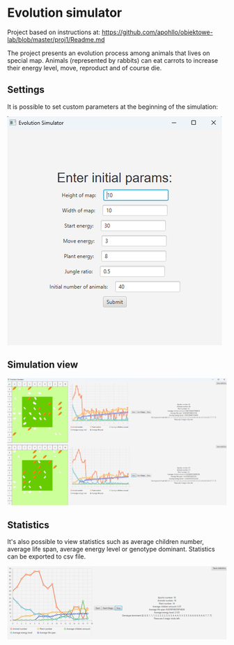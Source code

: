 # Evolution simulator

Project based on instructions at: https://github.com/apohllo/obiektowe-lab/blob/master/proj1/Readme.md

The project presents an evolution process among animals that lives on special map. Animals (represented by rabbits) can eat carrots to increase their energy level, move, reproduct and of course die.

## Settings

It is possible to set custom parameters at the beginning of the simulation:

![settings](https://github.com/krolikow/oop-evolution-simulator/blob/master/src/main/resources/images/settings.png)

## Simulation view

![simulation running](https://github.com/krolikow/oop-evolution-simulator/blob/master/src/main/resources/images/simulation-running.png)

## Statistics

It's also possible to view statistics such as average children number, average life span, average energy level or genotype dominant. Statistics can be exported to csv file.

![statistics](https://github.com/krolikow/oop-evolution-simulator/blob/master/src/main/resources/images/stats.png)
